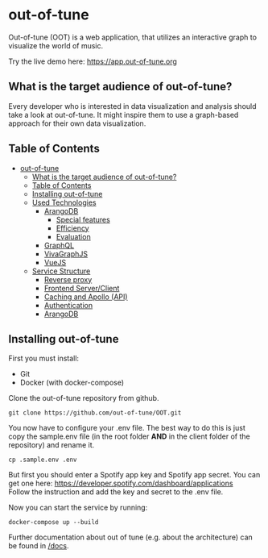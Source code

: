 # out-of-tune

Out-of-tune (OOT) is a web application, that utilizes an interactive graph to visualize the world of music.

Try the live demo here: https://app.out-of-tune.org

## What is the target audience of out-of-tune?

Every developer who is interested in data visualization and analysis should take a look at out-of-tune.
It might inspire them to use a graph-based approach for their own data visualization.

## Table of Contents

- [out-of-tune](#out-of-tune)
  - [What is the target audience of out-of-tune?](#what-is-the-target-audience-of-out-of-tune)
  - [Table of Contents](#table-of-contents)
  - [Installing out-of-tune](#installing-out-of-tune)
  - [Used Technologies](#used-technologies)
    - [ArangoDB](#arangodb)
      - [Special features](#special-features)
      - [Efficiency](#efficiency)
      - [Evaluation](#evaluation)
    - [GraphQL](#graphql)
    - [VivaGraphJS](#vivagraphjs)
    - [VueJS](#vuejs)
  - [Service Structure](#service-structure)
    - [Reverse proxy](#reverse-proxy)
    - [Frontend Server/Client](#frontend-serverclient)
    - [Caching and Apollo (API)](#caching-and-apollo-api)
    - [Authentication](#authentication)
    - [ArangoDB](#arangodb-1)

## Installing out-of-tune

First you must install:

- Git
- Docker (with docker-compose)

Clone the out-of-tune repository from github.

```
git clone https://github.com/out-of-tune/OOT.git
```

You now have to configure your .env file. The best way to do this is just copy the sample.env file (in the root folder <b>AND</b> in the client folder of the repository) and rename it.

```
cp .sample.env .env
```

But first you should enter a Spotify app key and Spotify app secret. You can get one here: https://developer.spotify.com/dashboard/applications  
Follow the instruction and add the key and secret to the .env file.

Now you can start the service by running:

```
docker-compose up --build
```

Further documentation about out of tune (e.g. about the architecture) can be found in [/docs](https://github.com/out-of-tune/OOT/tree/master/docs).

